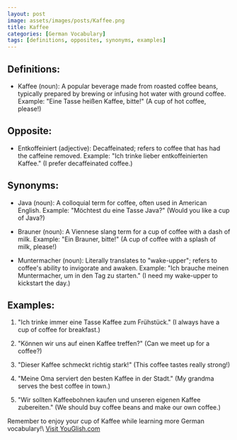 ```yaml
---
layout: post
image: assets/images/posts/Kaffee.png 
title: Kaffee
categories: [German Vocabulary]
tags: [definitions, opposites, synonyms, examples]
---
```


## Definitions:
- Kaffee (noun): A popular beverage made from roasted coffee beans, typically prepared by brewing or infusing hot water with ground coffee.
Example: "Eine Tasse heißen Kaffee, bitte!" (A cup of hot coffee, please!)

## Opposite:
- Entkoffeiniert (adjective): Decaffeinated; refers to coffee that has had the caffeine removed.
Example: "Ich trinke lieber entkoffeinierten Kaffee." (I prefer decaffeinated coffee.)

## Synonyms:
- Java (noun): A colloquial term for coffee, often used in American English.
Example: "Möchtest du eine Tasse Java?" (Would you like a cup of Java?)

- Brauner (noun): A Viennese slang term for a cup of coffee with a dash of milk.
Example: "Ein Brauner, bitte!" (A cup of coffee with a splash of milk, please!)

- Muntermacher (noun): Literally translates to "wake-upper"; refers to coffee's ability to invigorate and awaken.
Example: "Ich brauche meinen Muntermacher, um in den Tag zu starten." (I need my wake-upper to kickstart the day.)

## Examples:
1. "Ich trinke immer eine Tasse Kaffee zum Frühstück." (I always have a cup of coffee for breakfast.)
   
2. "Können wir uns auf einen Kaffee treffen?" (Can we meet up for a coffee?)

3. "Dieser Kaffee schmeckt richtig stark!" (This coffee tastes really strong!)

4. "Meine Oma serviert den besten Kaffee in der Stadt." (My grandma serves the best coffee in town.)

5. "Wir sollten Kaffeebohnen kaufen und unseren eigenen Kaffee zubereiten." (We should buy coffee beans and make our own coffee.)

Remember to enjoy your cup of Kaffee while learning more German vocabulary!\ <a id="yg-widget-0" class="youglish-widget" data-query="Kaffee" data-lang="german" data-components="8412" data-auto-start="0" data-bkg-color="theme_light" data-title="How%20to%20pronounce%20Kaffee%20in%20German"  rel="nofollow" href="https://youglish.com">Visit YouGlish.com</a><script async src="https://youglish.com/public/emb/widget.js" charset="utf-8"></script>